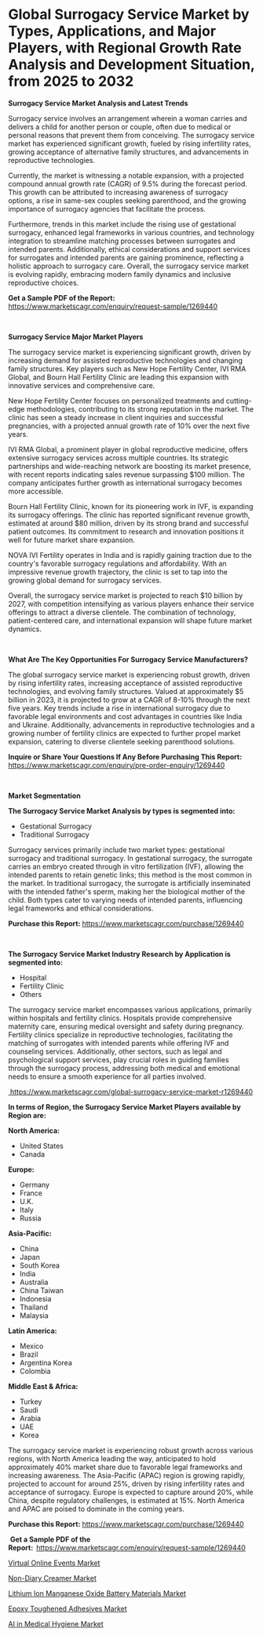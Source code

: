 <p><h1>Global Surrogacy Service Market by Types, Applications, and Major Players, with Regional Growth Rate Analysis and Development Situation, from 2025 to 2032</h1></p><p><strong>Surrogacy Service Market Analysis and Latest Trends</strong></p>
<p><p>Surrogacy service involves an arrangement wherein a woman carries and delivers a child for another person or couple, often due to medical or personal reasons that prevent them from conceiving. The surrogacy service market has experienced significant growth, fueled by rising infertility rates, growing acceptance of alternative family structures, and advancements in reproductive technologies.</p><p>Currently, the market is witnessing a notable expansion, with a projected compound annual growth rate (CAGR) of 9.5% during the forecast period. This growth can be attributed to increasing awareness of surrogacy options, a rise in same-sex couples seeking parenthood, and the growing importance of surrogacy agencies that facilitate the process. </p><p>Furthermore, trends in this market include the rising use of gestational surrogacy, enhanced legal frameworks in various countries, and technology integration to streamline matching processes between surrogates and intended parents. Additionally, ethical considerations and support services for surrogates and intended parents are gaining prominence, reflecting a holistic approach to surrogacy care. Overall, the surrogacy service market is evolving rapidly, embracing modern family dynamics and inclusive reproductive choices.</p></p>
<p><strong>Get a Sample PDF of the Report:&nbsp;</strong> <a href="https://www.marketscagr.com/enquiry/request-sample/1269440?utm_campaign=1868&utm_medium=2&utm_source=Github&utm_content=ia&utm_term=24032025&utm_id=surrogacy-service">https://www.marketscagr.com/enquiry/request-sample/1269440</a></p>
<p>&nbsp;</p>
<p><strong>Surrogacy Service Major Market Players</strong></p>
<p><p>The surrogacy service market is experiencing significant growth, driven by increasing demand for assisted reproductive technologies and changing family structures. Key players such as New Hope Fertility Center, IVI RMA Global, and Bourn Hall Fertility Clinic are leading this expansion with innovative services and comprehensive care.</p><p>New Hope Fertility Center focuses on personalized treatments and cutting-edge methodologies, contributing to its strong reputation in the market. The clinic has seen a steady increase in client inquiries and successful pregnancies, with a projected annual growth rate of 10% over the next five years.</p><p>IVI RMA Global, a prominent player in global reproductive medicine, offers extensive surrogacy services across multiple countries. Its strategic partnerships and wide-reaching network are boosting its market presence, with recent reports indicating sales revenue surpassing $100 million. The company anticipates further growth as international surrogacy becomes more accessible.</p><p>Bourn Hall Fertility Clinic, known for its pioneering work in IVF, is expanding its surrogacy offerings. The clinic has reported significant revenue growth, estimated at around $80 million, driven by its strong brand and successful patient outcomes. Its commitment to research and innovation positions it well for future market share expansion.</p><p>NOVA IVI Fertility operates in India and is rapidly gaining traction due to the country's favorable surrogacy regulations and affordability. With an impressive revenue growth trajectory, the clinic is set to tap into the growing global demand for surrogacy services.</p><p>Overall, the surrogacy service market is projected to reach $10 billion by 2027, with competition intensifying as various players enhance their service offerings to attract a diverse clientele. The combination of technology, patient-centered care, and international expansion will shape future market dynamics.</p></p>
<p>&nbsp;</p>
<p><strong>What Are The Key Opportunities For Surrogacy Service Manufacturers?</strong></p>
<p><p>The global surrogacy service market is experiencing robust growth, driven by rising infertility rates, increasing acceptance of assisted reproductive technologies, and evolving family structures. Valued at approximately $5 billion in 2023, it is projected to grow at a CAGR of 8-10% through the next five years. Key trends include a rise in international surrogacy due to favorable legal environments and cost advantages in countries like India and Ukraine. Additionally, advancements in reproductive technologies and a growing number of fertility clinics are expected to further propel market expansion, catering to diverse clientele seeking parenthood solutions.</p></p>
<p><strong>Inquire or Share Your Questions If Any Before Purchasing This Report:</strong> <a href="https://www.marketscagr.com/enquiry/pre-order-enquiry/1269440?utm_campaign=1868&utm_medium=2&utm_source=Github&utm_content=ia&utm_term=24032025&utm_id=surrogacy-service">https://www.marketscagr.com/enquiry/pre-order-enquiry/1269440</a></p>
<p>&nbsp;</p>
<p><strong>Market Segmentation</strong></p>
<p><strong>The Surrogacy Service Market Analysis by types is segmented into:</strong></p>
<p><ul><li>Gestational Surrogacy</li><li>Traditional Surrogacy</li></ul></p>
<p><p>Surrogacy services primarily include two market types: gestational surrogacy and traditional surrogacy. In gestational surrogacy, the surrogate carries an embryo created through in vitro fertilization (IVF), allowing the intended parents to retain genetic links; this method is the most common in the market. In traditional surrogacy, the surrogate is artificially inseminated with the intended father's sperm, making her the biological mother of the child. Both types cater to varying needs of intended parents, influencing legal frameworks and ethical considerations.</p></p>
<p><strong>Purchase this Report:&nbsp;</strong><a href="https://www.marketscagr.com/purchase/1269440?utm_campaign=1868&utm_medium=2&utm_source=Github&utm_content=ia&utm_term=24032025&utm_id=surrogacy-service">https://www.marketscagr.com/purchase/1269440</a></p>
<p>&nbsp;</p>
<p><strong>The Surrogacy Service Market Industry Research by Application is segmented into:</strong></p>
<p><ul><li>Hospital</li><li>Fertility Clinic</li><li>Others</li></ul></p>
<p><p>The surrogacy service market encompasses various applications, primarily within hospitals and fertility clinics. Hospitals provide comprehensive maternity care, ensuring medical oversight and safety during pregnancy. Fertility clinics specialize in reproductive technologies, facilitating the matching of surrogates with intended parents while offering IVF and counseling services. Additionally, other sectors, such as legal and psychological support services, play crucial roles in guiding families through the surrogacy process, addressing both medical and emotional needs to ensure a smooth experience for all parties involved.</p></p>
<p><a href="https://www.marketscagr.com/global-surrogacy-service-market-r1269440?utm_campaign=1868&utm_medium=2&utm_source=Github&utm_content=ia&utm_term=24032025&utm_id=surrogacy-service">&nbsp;https://www.marketscagr.com/global-surrogacy-service-market-r1269440</a></p>
<p><strong>In terms of Region, the Surrogacy Service Market Players available by Region are:</strong></p>
<p>
    <p> <strong> North America: </strong>
        <ul>
            <li>United States</li>
            <li>Canada</li>
        </ul>
        </p> 
    <p> <strong> Europe: </strong>
        <ul>
            <li>Germany</li>
            <li>France</li>
            <li>U.K.</li>
            <li>Italy</li>
            <li>Russia</li>
        </ul>
        </p> 
    <p> <strong> Asia-Pacific: </strong>
        <ul>
            <li>China</li>
            <li>Japan</li>
            <li>South Korea</li>
            <li>India</li>
            <li>Australia</li>
            <li>China Taiwan</li>
            <li>Indonesia</li>
            <li>Thailand</li>
            <li>Malaysia</li>
        </ul>
        </p> 
    <p> <strong> Latin America: </strong>
        <ul>
            <li>Mexico</li>
            <li>Brazil</li>
            <li>Argentina Korea</li>
            <li>Colombia</li>
        </ul>
        </p> 
    <p> <strong> Middle East & Africa: </strong>
        <ul>
            <li>Turkey</li>
            <li>Saudi</li>
            <li>Arabia</li>
            <li>UAE</li>
            <li>Korea</li>
        </ul>
    </p>
    </p>
<p><p>The surrogacy service market is experiencing robust growth across various regions, with North America leading the way, anticipated to hold approximately 40% market share due to favorable legal frameworks and increasing awareness. The Asia-Pacific (APAC) region is growing rapidly, projected to account for around 25%, driven by rising infertility rates and acceptance of surrogacy. Europe is expected to capture around 20%, while China, despite regulatory challenges, is estimated at 15%. North America and APAC are poised to dominate in the coming years.</p></p>
<p><strong>Purchase this Report: </strong><a href="https://www.marketscagr.com/purchase/1269440?utm_campaign=1868&utm_medium=2&utm_source=Github&utm_content=ia&utm_term=24032025&utm_id=surrogacy-service">https://www.marketscagr.com/purchase/1269440</a></p>
<p>&nbsp;<strong>Get a Sample PDF of the Report:&nbsp;&nbsp;</strong><a href="https://www.marketscagr.com/enquiry/request-sample/1269440?utm_campaign=1868&utm_medium=2&utm_source=Github&utm_content=ia&utm_term=24032025&utm_id=surrogacy-service">https://www.marketscagr.com/enquiry/request-sample/1269440</a></p>
<p><strong></strong></p>
<p><p><a href="https://github.com/RickHolmes3/Market-Research-Report-List-7/blob/main/virtual-online-events-market.md?utm_campaign=1868&utm_medium=2&utm_source=Github&utm_content=ia&utm_term=24032025&utm_id=surrogacy-service">Virtual Online Events Market</a></p><p><a href="https://github.com/aarenlazosw3/Market-Research-Report-List-1/blob/main/non-diary-creamer-market.md?utm_campaign=1868&utm_medium=2&utm_source=Github&utm_content=ia&utm_term=24032025&utm_id=surrogacy-service">Non-Diary Creamer Market</a></p><p><a href="https://github.com/goliareanoyh/Market-Research-Report-List-1/blob/main/lithium-ion-manganese-oxide-battery-materials-market.md?utm_campaign=1868&utm_medium=2&utm_source=Github&utm_content=ia&utm_term=24032025&utm_id=surrogacy-service">Lithium Ion Manganese Oxide Battery Materials Market</a></p><p><a href="https://github.com/naanaafranxu/Market-Research-Report-List-1/blob/main/epoxy-toughened-adhesives-market.md?utm_campaign=1868&utm_medium=2&utm_source=Github&utm_content=ia&utm_term=24032025&utm_id=surrogacy-service">Epoxy Toughened Adhesives Market</a></p><p><a href="https://github.com/knazsdadeyvw/Market-Research-Report-List-1/blob/main/ai-in-medical-hygiene-market.md?utm_campaign=1868&utm_medium=2&utm_source=Github&utm_content=ia&utm_term=24032025&utm_id=surrogacy-service">AI in Medical Hygiene Market</a></p></p>